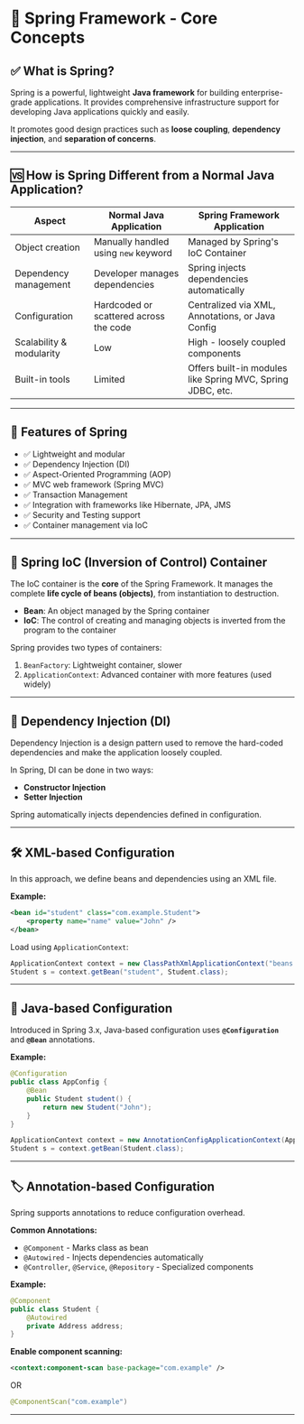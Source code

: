# 🌱 Spring Framework - Core Concepts


## ✅ What is Spring?
Spring is a powerful, lightweight **Java framework** for building enterprise-grade applications. It provides comprehensive infrastructure support for developing Java applications quickly and easily.

It promotes good design practices such as **loose coupling**, **dependency injection**, and **separation of concerns**.

---

## 🆚 How is Spring Different from a Normal Java Application?
| Aspect | Normal Java Application | Spring Framework Application |
|--------|--------------------------|-------------------------------|
| Object creation | Manually handled using `new` keyword | Managed by Spring's IoC Container |
| Dependency management | Developer manages dependencies | Spring injects dependencies automatically |
| Configuration | Hardcoded or scattered across the code | Centralized via XML, Annotations, or Java Config |
| Scalability & modularity | Low | High - loosely coupled components |
| Built-in tools | Limited | Offers built-in modules like Spring MVC, Spring JDBC, etc. |

---

## 🌟 Features of Spring
- ✅ Lightweight and modular
- ✅ Dependency Injection (DI)
- ✅ Aspect-Oriented Programming (AOP)
- ✅ MVC web framework (Spring MVC)
- ✅ Transaction Management
- ✅ Integration with frameworks like Hibernate, JPA, JMS
- ✅ Security and Testing support
- ✅ Container management via IoC

---

## 🧠 Spring IoC (Inversion of Control) Container
The IoC container is the **core** of the Spring Framework. It manages the complete **life cycle of beans (objects)**, from instantiation to destruction.

- **Bean**: An object managed by the Spring container
- **IoC**: The control of creating and managing objects is inverted from the program to the container

Spring provides two types of containers:
1. `BeanFactory`: Lightweight container, slower
2. `ApplicationContext`: Advanced container with more features (used widely)

---

## 🧩 Dependency Injection (DI)
Dependency Injection is a design pattern used to remove the hard-coded dependencies and make the application loosely coupled.

In Spring, DI can be done in two ways:
- **Constructor Injection**
- **Setter Injection**

Spring automatically injects dependencies defined in configuration.

---

## 🛠 XML-based Configuration
In this approach, we define beans and dependencies using an XML file.

**Example:**
```xml
<bean id="student" class="com.example.Student">
    <property name="name" value="John" />
</bean>
```

Load using `ApplicationContext`:
```java
ApplicationContext context = new ClassPathXmlApplicationContext("beans.xml");
Student s = context.getBean("student", Student.class);
```

---

## 🧾 Java-based Configuration
Introduced in Spring 3.x, Java-based configuration uses **`@Configuration`** and **`@Bean`** annotations.

**Example:**
```java
@Configuration
public class AppConfig {
    @Bean
    public Student student() {
        return new Student("John");
    }
}
```

```java
ApplicationContext context = new AnnotationConfigApplicationContext(AppConfig.class);
Student s = context.getBean(Student.class);
```

---

## 🏷️ Annotation-based Configuration
Spring supports annotations to reduce configuration overhead.

**Common Annotations:**
- `@Component` - Marks class as bean
- `@Autowired` - Injects dependencies automatically
- `@Controller`, `@Service`, `@Repository` - Specialized components

**Example:**
```java
@Component
public class Student {
    @Autowired
    private Address address;
}
```

**Enable component scanning:**
```xml
<context:component-scan base-package="com.example" />
```

OR
```java
@ComponentScan("com.example")
```

---

